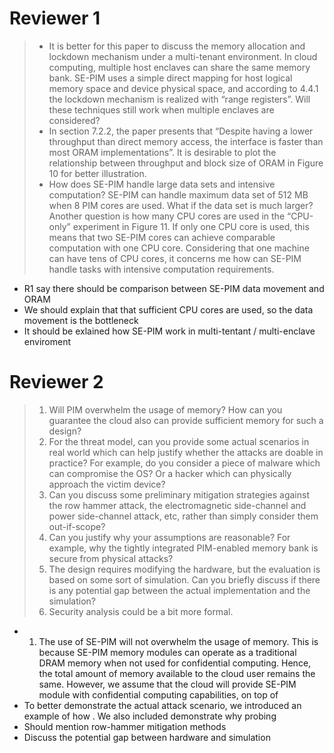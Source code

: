 # Reviewer 1 
> - It is better for this paper to discuss the memory allocation and lockdown mechanism under a multi-tenant environment. In cloud computing, multiple host enclaves can share the same memory bank. SE-PIM uses a simple direct mapping for host logical memory space and device physical space, and according to 4.4.1 the lockdown mechanism is realized with “range registers”. Will these techniques still work when multiple enclaves are considered?  
> -  In section 7.2.2, the paper presents that “Despite having a lower throughput than direct memory access, the interface is faster than most ORAM implementations”. It is desirable to plot the relationship between throughput and block size of ORAM in Figure 10 for better illustration.  
> - How does SE-PIM handle large data sets and intensive computation? SE-PIM can handle maximum data set of 512 MB when 8 PIM cores are used. What if the data set is much larger? Another question is how many CPU cores are used in the “CPU-only” experiment in Figure 11. If only one CPU core is used, this means that two SE-PIM cores can achieve comparable computation with one CPU core. Considering that one machine can have tens of CPU cores, it concerns me how can SE-PIM handle tasks with intensive computation requirements.
- R1 say there should be comparison between SE-PIM data movement and ORAM
- We should explain that that sufficient CPU cores are used,  so the data movement is the bottleneck
- It should be exlained how SE-PIM work in multi-tentant / multi-enclave enviroment

# Reviewer 2
> 1) Will PIM overwhelm the usage of memory? How can you guarantee the cloud also can provide sufficient memory for such a design?  
> 2) For the threat model, can you provide some actual scenarios in real world which can help justify whether the attacks are doable in practice? For example, do you consider a piece of malware which can compromise the OS? Or a hacker which can physically approach the victim device?  
> 3) Can you discuss some preliminary mitigation strategies against the row hammer attack, the electromagnetic side-channel and power side-channel attack, etc, rather than simply consider them out-if-scope?  
> 4) Can you justify why your assumptions are reasonable? For example, why the tightly integrated PIM-enabled memory bank is secure from physical attacks?  
> 5) The design requires modifying the hardware, but the evaluation is based on some sort of simulation. Can you briefly discuss if there is any potential gap between the actual implementation and the simulation?  
> 6) Security analysis could be a bit more formal.

- 1) The use of SE-PIM will not overwhelm the usage of memory. This is because SE-PIM memory modules can operate as a traditional DRAM memory when not used for confidential computing.  Hence, the total amount of memory available to the cloud user remains the same. However, we assume that the cloud will provide SE-PIM module with confidential computing capabilities, on top of 
- To better demonstrate the actual attack scenario, we introduced an example of how . We also included demonstrate why probing 
- Should mention row-hammer mitigation methods 
- Discuss the potential gap between hardware and simulation